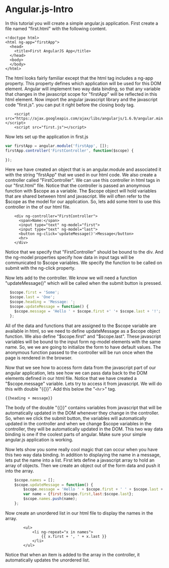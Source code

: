 # Angular.js-Intro
In this tutorial you will create a simple angular.js application.  First create a file named "first.html" with the following content.

```
<!doctype html>
<html ng-app="firstApp">
  <head>
    <title>First AngularJS App</title>
  </head>
  <body>
  </body>
</html>
```
The html looks fairly familiar except that the html tag includes a ng-app property.  This property defines which application will be used for this DOM element.  Angular will implement two way data binding, so that any variable that changes in the javascript scope for "firstApp" will be reflected in this html element.  Now import the angular javascript library and the javascript code "first.js".  you can put it right before the closing body tag.

``` 
    <script src="https://ajax.googleapis.com/ajax/libs/angularjs/1.6.9/angular.min.js"></script>
    <script src="first.js"></script>
```

Now lets set up the application in first.js

``` javascript
var firstApp = angular.module('firstApp', []);
firstApp.controller('FirstController', function($scope) {
 
});
```
Here we have created an object that is an angular.module and associated it with the string "firstApp" that we used in our html code.  We also create a controller called "FirstController".  We can use this controller in html tags in our "first.html" file.  Notice that the controller is passed an anonymous function with $scope as a variable.  The $scope object will hold variables that are shared between html and javascript.  We will often refer to the $scope as the model for our application.  So, lets add some html to use this controller in the <body> of our html file.
  
```
    <div ng-controller="FirstController">
      <span>Name:</span>
      <input type="text" ng-model="first">
      <input type="text" ng-model="last">
      <button ng-click='updateMessage()'>Message</button>
      <hr>
    </div>
```
Notice that we specify that "FirstController" should be bound to the div.  And the ng-model properties specify how data in input tags will be communicated to $scope variables.  We specify the function to be called on submit with the ng-click property.

Now lets add to the controller.  We know we will need a function "updateMessage()" which will be called when the submit button is pressed.

```javascript
  $scope.first = 'Some';
  $scope.last = 'One';
  $scope.heading = 'Message: ';
  $scope.updateMessage = function() {
    $scope.message = 'Hello ' + $scope.first +' '+ $scope.last + '!';
  };
```
All of the data and functions that are assigned to the $scope variable are available in html, so we need to define updateMessage as a $scope object function.  We also define "$scope.first" and "$scope.last".  These javascript variables will be bound to the input form ng-model elements with the same name.  So, we we are going to initialize the form to have default values.  The anonymous function passed to the controller will be run once when the page is rendered in the browser.

Now that we see how to access form data from the javascript part of our angular application, lets see how we can pass data back to the DOM elements defined in our html file.  Notice that we have created a "$scope.message" variable.  Lets try to access it from javascript.  We will do this with double "{{}}".  Add this below the "`<hr`>" tag.

```
{{heading + message}}
```
The body of the double "{{}}" contains variables from javascript that will be automatically updated in the DOM whenever they change in the controller.  So, when we click the submit button, the variables will automatically updated in the controller and when we change $scope variables in the controller, they will be automatically updated in the DOM.  This two way data binding is one if the coolest parts of angular.  Make sure your simple angular.js application is working.

Now lets show you some really cool magic that can occur when you have this two way data binding.  In addition to displaying the name in a message, lets put the name into a list.  First lets define a javascript array to hold an array of objects.  Then we create an object out of the form data and push it into the array.
```javascript
    $scope.names = [];
    $scope.updateMessage = function() {
        $scope.message = 'Hello ' + $scope.first + ' ' + $scope.last + '!';
        var name = {first:$scope.first,last:$scope.last};
        $scope.names.push(name);
    };
```
Now create an unordered list in our html file to display the names in the array.

```
        <ul>
            <li ng-repeat="x in names">
                {{ x.first + ', ' + x.last }}
            </li>
        </ul>
```
Notice that when an item is added to the array in the controller, it automatically updates the unordered list. 
